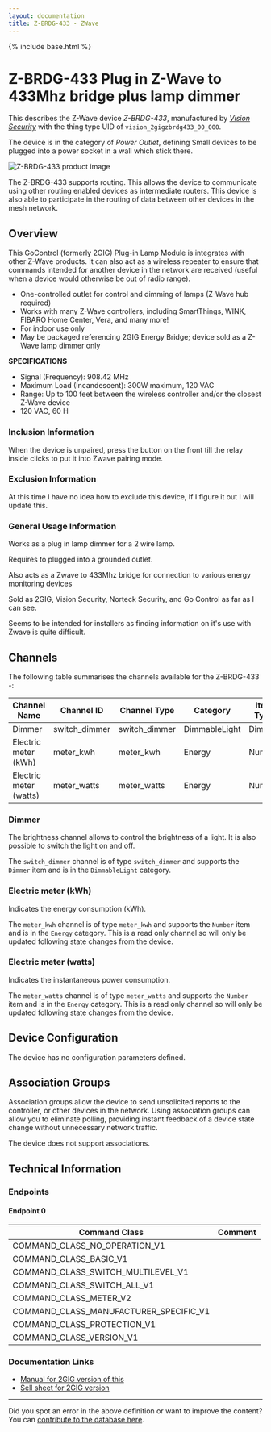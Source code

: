 ```yaml
---
layout: documentation
title: Z-BRDG-433 - ZWave
---
```


{% include base.html %}

# Z-BRDG-433 Plug in Z-Wave to 433Mhz bridge plus lamp dimmer
This describes the Z-Wave device *Z-BRDG-433*, manufactured by *[Vision Security](http://www.visionsecurity.com.tw/)* with the thing type UID of ```vision_2gigzbrdg433_00_000```.

The device is in the category of *Power Outlet*, defining Small devices to be plugged into a power socket in a wall which stick there.

![Z-BRDG-433 product image](https://opensmarthouse.org/zwavedatabase/978/image/)


The Z-BRDG-433 supports routing. This allows the device to communicate using other routing enabled devices as intermediate routers.  This device is also able to participate in the routing of data between other devices in the mesh network.

## Overview

This GoControl (formerly 2GIG) Plug-in Lamp Module is integrates with other Z-Wave products. It can also act as a wireless repeater to ensure that commands intended for another device in the network are received (useful when a device would otherwise be out of radio range).

  * One-controlled outlet for control and dimming of lamps (Z-Wave hub required)
  * Works with many Z-Wave controllers, including SmartThings, WINK, FIBARO Home Center, Vera, and many more!
  * For indoor use only
  * May be packaged referencing 2GIG Energy Bridge; device sold as a Z-Wave lamp dimmer only

**SPECIFICATIONS**

  * Signal (Frequency): 908.42 MHz
  * Maximum Load (Incandescent): 300W maximum, 120 VAC
  * Range: Up to 100 feet between the wireless controller and/or the closest Z-Wave device
  * 120 VAC, 60 H

### Inclusion Information

When the device is unpaired, press the button on the front till the relay inside clicks to put it into Zwave pairing mode.

### Exclusion Information

At this time I have no idea how to exclude this device, If I figure it out I will update this.

### General Usage Information

Works as a plug in lamp dimmer for a 2 wire lamp.

Requires to plugged into a grounded outlet.

Also acts as a Zwave to 433Mhz bridge for connection to various energy monitoring devices

Sold as 2GIG, Vision Security, Norteck Security, and Go Control as far as I can see.

Seems to be intended for installers as finding information on it's use with Zwave is quite difficult.

## Channels

The following table summarises the channels available for the Z-BRDG-433 -:

| Channel Name | Channel ID | Channel Type | Category | Item Type |
|--------------|------------|--------------|----------|-----------|
| Dimmer | switch_dimmer | switch_dimmer | DimmableLight | Dimmer | 
| Electric meter (kWh) | meter_kwh | meter_kwh | Energy | Number | 
| Electric meter (watts) | meter_watts | meter_watts | Energy | Number | 

### Dimmer
The brightness channel allows to control the brightness of a light.
            It is also possible to switch the light on and off.

The ```switch_dimmer``` channel is of type ```switch_dimmer``` and supports the ```Dimmer``` item and is in the ```DimmableLight``` category.

### Electric meter (kWh)
Indicates the energy consumption (kWh).

The ```meter_kwh``` channel is of type ```meter_kwh``` and supports the ```Number``` item and is in the ```Energy``` category. This is a read only channel so will only be updated following state changes from the device.

### Electric meter (watts)
Indicates the instantaneous power consumption.

The ```meter_watts``` channel is of type ```meter_watts``` and supports the ```Number``` item and is in the ```Energy``` category. This is a read only channel so will only be updated following state changes from the device.



## Device Configuration

The device has no configuration parameters defined.

## Association Groups

Association groups allow the device to send unsolicited reports to the controller, or other devices in the network. Using association groups can allow you to eliminate polling, providing instant feedback of a device state change without unnecessary network traffic.

The device does not support associations.
## Technical Information

### Endpoints

#### Endpoint 0

| Command Class | Comment |
|---------------|---------|
| COMMAND_CLASS_NO_OPERATION_V1| |
| COMMAND_CLASS_BASIC_V1| |
| COMMAND_CLASS_SWITCH_MULTILEVEL_V1| |
| COMMAND_CLASS_SWITCH_ALL_V1| |
| COMMAND_CLASS_METER_V2| |
| COMMAND_CLASS_MANUFACTURER_SPECIFIC_V1| |
| COMMAND_CLASS_PROTECTION_V1| |
| COMMAND_CLASS_VERSION_V1| |

### Documentation Links

* [Manual for 2GIG version of this](https://opensmarthouse.org/zwavedatabase/978/reference/2GIG-Z-BRDG-433-Manual.pdf)
* [Sell sheet for 2GIG version](https://opensmarthouse.org/zwavedatabase/978/reference/NPA-Energy-Bridge-1.pdf)

---

Did you spot an error in the above definition or want to improve the content?
You can [contribute to the database here](https://opensmarthouse.org/zwavedatabase/978).

